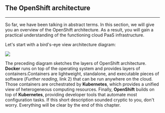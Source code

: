 The OpenShift architecture
--------------------------

* * * * *

So far, we have been talking in abstract terms. In this section, we will
give you an overview of the OpenShift architecture. As a result, you
will gain a practical understanding of the functioning cloud PaaS
infrastructure.

Let's start with a bird's-eye view architecture diagram:

![](https://github.com/athertahir/katacoda-scenarios/raw/master/cloud-development-with-wildfly/cloud-development-with-wildfly-chapter-06-02/images/46bf275b-8985-465f-bdae-8fd1e0e2b88b.png)

The preceding diagram sketches the layers of OpenShift architecture.
**Docker** runs on top of the operating system and provides layers of
containers.Containers are lightweight, standalone, and executable pieces
of software (*Further reading*, link 2) that can be run anywhere on the
cloud. Those containers are orchestrated by **Kubernetes**, which
provides a unified view of heterogeneous computing resources. Finally,
**OpenShift** builds on top of **Kubernetes**, providing developer tools
that automate most configuration tasks. If this short description
sounded cryptic to you, don't worry. Everything will be clear by the end
of this chapter. 